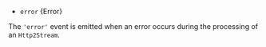 <!-- YAML
added: v8.4.0
-->

* `error` {Error}

The `'error'` event is emitted when an error occurs during the processing of
an `Http2Stream`.

